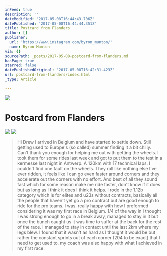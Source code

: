 ```yaml
---
inFeed: true
description: ''
dateModified: '2017-05-08T16:44:43.706Z'
datePublished: '2017-05-08T16:44:44.351Z'
title: Postcard from Flanders
author: []
publisher:
  url: 'https://www.instagram.com/byron_munton/'
  name: Byron Munton
via: {}
sourcePath: _posts/2017-05-08-postcard-from-flanders.md
hasPage: true
starred: false
datePublishedOriginal: '2017-05-08T16:42:31.423Z'
url: postcard-from-flanders/index.html
_type: Article

---
```

![](https://the-grid-user-content.s3-us-west-2.amazonaws.com/901aab07-b409-4483-9c2d-a9bfbf36e378.jpg)

# Postcard from Flanders
![](https://the-grid-user-content.s3-us-west-2.amazonaws.com/321e4d7d-8c7a-478b-8f5f-da70d98bffed.jpg)
![](https://the-grid-user-content.s3-us-west-2.amazonaws.com/541110e1-b775-4ade-af71-8bd49b8181aa.jpg)

> Hi Drew
> I arrived in Belgium and have started to settle down. Still getting used to Europe's (so called) summer finding it a bit chilly. 
> Can't thank you enough for helping me out with getting the wheels. I took them for some rides last week and got to put them to the test in a kermesse last night in Antwerp. A 120km with 17 technical laps. I couldn't find one fault on the wheels. They roll like nothing else I've ever ridden, it feels like I can go even faster around corners and they accelerate out the corners with no effort. And best of all they sound fast which for some reason make me ride faster, don't know if it does but as long as I think it does I think it helps. 
> I rode in the 1.12b category which is for elites and u23s without contracts, basically all the people that haven't yet go a pro contract but are good enough to ride for the pro teams. I was. really happy with how I preformed considering it was my first race in Belgium. 1/4 of the way in I thought I was strong enough to go in a break away, managed to stay in it but once the bunch caught us it was time to suffer at the back for the rest of the race. I managed to stay in contact until the last 2km where my legs blew. I found that it wasn't as hard as I thought it would be but rather the constant sprints out of each corner (204 to be exact) that I need to get used to. my coach was also happy with what I achieved in my first race.
>